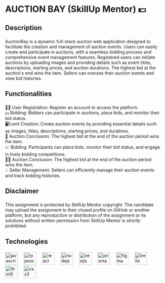

<h1 align="left">AUCTION BAY (SkillUp Mentor) 💵</h1>

###

<h2 align="left">Description</h2>

###

<p align="left">AuctionBay is a dynamic full-stack auction web application designed to facilitate the creation and management of auction events. Users can easily create and participate in auctions, with a seamless bidding process and comprehensive event management features. Registered users can initiate auctions by uploading images and providing details such as event titles, descriptions, starting prices, and auction durations. The highest bid at the auction's end wins the item. Sellers can oversee their auction events and view bid histories.</p>

###

<h2 align="left">Functionalities</h2>

###

<p align="left">
  🧑‍💼 User Registration: Register an account to access the platform.<br>💵 Bidding: Bidders can participate in auctions, place bids, and monitor their bid status.
  <br>🖥️Event Creation: Create auction events by providing essential details such as images, titles, descriptions, starting prices, and durations.<br>🏁 Auction Conclusion: The highest bid at the end of the auction period wins the item.
  <br>📈 Bidding: Participants can place bids, monitor their bid status, and engage in lively bidding competitions.
  <br>🧑‍💼 Auction Conclusion: The highest bid at the end of the auction period wins the item.
  <br>💡 Seller Management: Sellers can efficiently manage their auction events and track bidding histories.
</p>

###

<h2 align="left">Disclaimer</h2>

###

<p align="left">This assignment is protected by SkillUp Mentor copyright. The candidate may upload the assignment to their closed profile on GitHub or another platform, but any reproduction or distribution of the assignment or its solutions without written permission from SkillUp Mentor is strictly prohibited.</p>

###

<h2 align="left">Technologies</h2>

###

<div align="left">
  <img src="https://cdn.jsdelivr.net/gh/devicons/devicon/icons/javascript/javascript-original.svg" height="40" alt="javascript logo"  />
  <img width="12" />
  <img src="https://cdn.jsdelivr.net/gh/devicons/devicon/icons/typescript/typescript-original.svg" height="40" alt="typescript logo"  />
  <img width="12" />
  <img src="https://cdn.jsdelivr.net/gh/devicons/devicon/icons/react/react-original.svg" height="40" alt="react logo"  />
  <img width="12" />
  <img src="https://cdn.jsdelivr.net/gh/devicons/devicon/icons/nodejs/nodejs-original.svg" height="40" alt="nodejs logo"  />
  <img width="12" />
  <img src="https://cdn.simpleicons.org/nestjs/E0234E" height="40" alt="nestjs logo"  />
  <img width="12" />
  <img src="https://cdn.simpleicons.org/prisma/2D3748" height="40" alt="prisma logo"  />
  <img width="12" />
  <img src="https://cdn.simpleicons.org/figma/F24E1E" height="40" alt="figma logo"  />
  <img width="12" />
  <img src="https://cdn.simpleicons.org/trello/0052CC" height="40" alt="trello logo"  />
  <img width="12" />
  <img src="https://cdn.simpleicons.org/html5/E34F26" height="40" alt="html5 logo"  />
  <img width="12" />
  <img src="https://cdn.simpleicons.org/css3/1572B6" height="40" alt="css3 logo"  />
</div>

###
